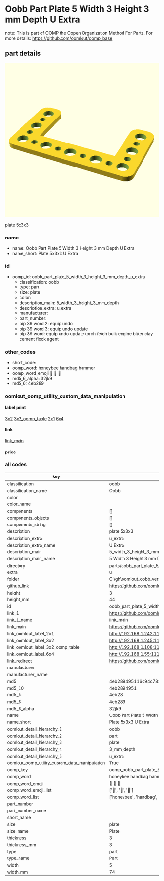 # Oobb Part Plate 5 Width 3 Height 3 mm Depth U Extra  

note: This is part of OOMP the Oopen Organization Method For Parts. For more details: https://github.com/oomlout/oomp_base

##  part details
  

[![](3dpr.png)](3dpr.png)

plate 5x3x3



### name
* name: Oobb Part Plate 5 Width 3 Height 3 mm Depth U Extra
* name_short: Plate 5x3x3 U Extra
### id
* oomp_id: oobb_part_plate_5_width_3_height_3_mm_depth_u_extra
  * classification: oobb
  * type: part
  * size: plate
  * color: 
  * description_main: 5_width_3_height_3_mm_depth
  * description_extra: u_extra
  * manufacturer: 
  * part_number: 
  * bip 39 word 2: equip undo
  * bip 39 word 3: equip undo update
  * bip 39 word: equip undo update torch fetch bulk engine bitter clay cement flock agent

### other_codes
* short_code: 
* oomp_word: honeybee handbag hammer
* oomp_word_emoji :honeybee: :handbag: :hammer:
* md5_6_alpha: 32jk9
* md5_6: 4eb289






### oomlout_oomp_utility_custom_data_manipulation
#### label print
[3x2](http://192.168.1.245:1112/?label=oomp%2032jk9)
[3x2_oomp_table](http://192.168.1.108:1112/?label=oomp%2032jk9)
[2x1](http://192.168.1.242:1112/?label=oomp%2032jk9)
[6x4](http://192.168.1.55:1112/?label=oomp%2032jk9)    

#### link

[link_main](https://github.com/oomlout/oomlout_oobb_version_4_generated_parts/tree/main/navigation_oomp/oobb/part/plate/5_width_3_height_3_mm_depth/u_extra/part)                              

#### price







### all codes 
| key | value |  
| --- | --- |  
| classification | oobb |  
| classification_name | Oobb |  
| color |  |  
| color_name |  |  
| components | [] |  
| components_objects | [] |  
| components_string | [] |  
| description | plate 5x3x3 |  
| description_extra | u_extra |  
| description_extra_name | U Extra |  
| description_main | 5_width_3_height_3_mm_depth |  
| description_main_name | 5 Width 3 Height 3 mm Depth |  
| directory | parts/oobb_part_plate_5_width_3_height_3_mm_depth_u_extra |  
| extra | u |  
| folder | C:\gh\oomlout_oobb_version_4_generated_parts\parts\oobb_part_plate_5_width_3_height_3_mm_depth_u_extra |  
| github_link | https://github.com/oomlout/oomlout_oomp_part_src/tree/main/parts/oobb_part_plate_5_width_3_height_3_mm_depth_u_extra |  
| height | 3 |  
| height_mm | 44 |  
| id | oobb_part_plate_5_width_3_height_3_mm_depth_u_extra |  
| link_1 | https://github.com/oomlout/oomlout_oobb_version_4_generated_parts/tree/main/navigation_oomp/oobb/part/plate/5_width_3_height_3_mm_depth/u_extra/part |  
| link_1_name | link_main |  
| link_main | https://github.com/oomlout/oomlout_oobb_version_4_generated_parts/tree/main/navigation_oomp/oobb/part/plate/5_width_3_height_3_mm_depth/u_extra/part |  
| link_oomlout_label_2x1 | http://192.168.1.242:1112/?label=oomp%2032jk9 |  
| link_oomlout_label_3x2 | http://192.168.1.245:1112/?label=oomp%2032jk9 |  
| link_oomlout_label_3x2_oomp_table | http://192.168.1.108:1112/?label=oomp%2032jk9 |  
| link_oomlout_label_6x4 | http://192.168.1.55:1112/?label=oomp%2032jk9 |  
| link_redirect | https://github.com/oomlout/oomlout_oobb_version_4_generated_parts/tree/main/parts/oobb_plate_05_03_03_ex_u |  
| manufacturer |  |  
| manufacturer_name |  |  
| md5 | 4eb289495116c94c782aae55dd3b3a61 |  
| md5_10 | 4eb2894951 |  
| md5_5 | 4eb28 |  
| md5_6 | 4eb289 |  
| md5_6_alpha | 32jk9 |  
| name | Oobb Part Plate 5 Width 3 Height 3 mm Depth U Extra |  
| name_short | Plate 5x3x3 U Extra |  
| oomlout_detail_hierarchy_1 | oobb |  
| oomlout_detail_hierarchy_2 | part |  
| oomlout_detail_hierarchy_3 | plate |  
| oomlout_detail_hierarchy_4 | 3_mm_depth |  
| oomlout_detail_hierarchy_5 | u_extra |  
| oomlout_oomp_utility_custom_data_manipulation | True |  
| oomp_key | oomp_oobb_part_plate_5_width_3_height_3_mm_depth_u_extra |  
| oomp_word | honeybee handbag hammer |  
| oomp_word_emoji | :honeybee: :handbag: :hammer: |  
| oomp_word_emoji_list | [':honeybee:', ':handbag:', ':hammer:'] |  
| oomp_word_list | ['honeybee', 'handbag', 'hammer'] |  
| part_number |  |  
| part_number_name |  |  
| short_name |  |  
| size | plate |  
| size_name | Plate |  
| thickness | 3 |  
| thickness_mm | 3 |  
| type | part |  
| type_name | Part |  
| width | 5 |  
| width_mm | 74 |  

